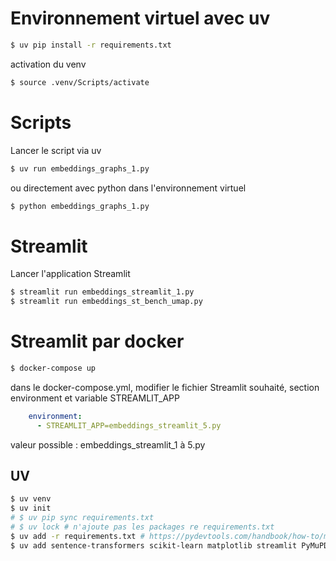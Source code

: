 # Environnement virtuel avec uv

```bash
$ uv pip install -r requirements.txt
```

activation du venv

```bash
$ source .venv/Scripts/activate
```

# Scripts 

Lancer le script via uv

```bash
$ uv run embeddings_graphs_1.py
```

ou directement avec python dans l'environnement virtuel

```bash
$ python embeddings_graphs_1.py
```

# Streamlit

Lancer l'application Streamlit

```bash
$ streamlit run embeddings_streamlit_1.py
$ streamlit run embeddings_st_bench_umap.py
```

# Streamlit par docker

```bash
$ docker-compose up
```

dans le docker-compose.yml, modifier le fichier Streamlit souhaité, section environment et variable STREAMLIT_APP

```yaml
    environment:
      - STREAMLIT_APP=embeddings_streamlit_5.py
```

valeur possible : embeddings_streamlit_1 à 5.py

## UV

```bash
$ uv venv
$ uv init
# $ uv pip sync requirements.txt
# $ uv lock # n'ajoute pas les packages re requirements.txt
$ uv add -r requirements.txt # https://pydevtools.com/handbook/how-to/migrate-requirements.txt/
$ uv add sentence-transformers scikit-learn matplotlib streamlit PyMuPDF pandas umap-learn
```



